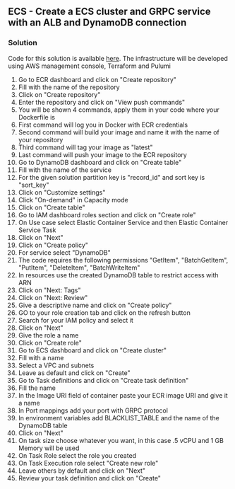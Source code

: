 ## ECS - Create a ECS cluster and GRPC service with an ALB and DynamoDB connection

### Solution

Code for this solution is available [here](https://github.com/ZRRero/blacklist-api). The infrastructure will be developed using AWS management console, Terraform and Pulumi

1. Go to ECR dashboard and click on "Create repository"
2. Fill with the name of the repository
3. Click on "Create repository"
4. Enter the repository and click on "View push commands"
5. You will be shown 4 commands, apply them in your code where your Dockerfile is
6. First command will log you in Docker with ECR credentials
7. Second command will build your image and name it with the name of your repository
8. Third command will tag your image as "latest"
9. Last command will push your image to the ECR repository
10. Go to DynamoDB dashboard and click on "Create table"
11. Fill with the name of the service
12. For the given solution partition key is "record_id" and sort key is "sort_key"
13. Click on "Customize settings"
14. Click "On-demand" in Capacity mode
15. Click on "Create table"
16. Go to IAM dashboard roles section and click on "Create role"
17. On Use case select Elastic Container Service and then Elastic Container Service Task
18. Click on "Next"
19. Click on "Create policy"
20. For service select "DynamoDB"
21. The code requires the following permissions "GetItem", "BatchGetItem", "PutItem", "DeleteItem", "BatchWriteItem"
22. In resources use the created DynamoDB table to restrict access with ARN
23. Click on "Next: Tags"
24. Click on "Next: Review"
25. Give a descriptive name and click on "Create policy"
26. GO to your role creation tab and click on the refresh button
27. Search for your IAM policy and select it
28. Click on "Next"
29. Give the role a name
30. Click on "Create role"
31. Go to ECS dashboard and click on "Create cluster"
32. Fill with a name
33. Select a VPC and subnets
34. Leave as default and click on "Create"
35. Go to Task definitions and click on "Create task definition"
36. Fill the name
37. In the Image URI field of container paste your ECR image URI and give it a name
38. In Port mappings add your port with GRPC protocol
39. In environment variables add BLACKLIST_TABLE and the name of the DynamoDB table
40. Click on "Next"
41. On task size choose whatever you want, in this case .5 vCPU and 1 GB Memory will be used
42. On Task Role select the role you created
43. On Task Execution role select "Create new role"
44. Leave others by default and click on "Next"
45. Review your task definition and click on "Create"
